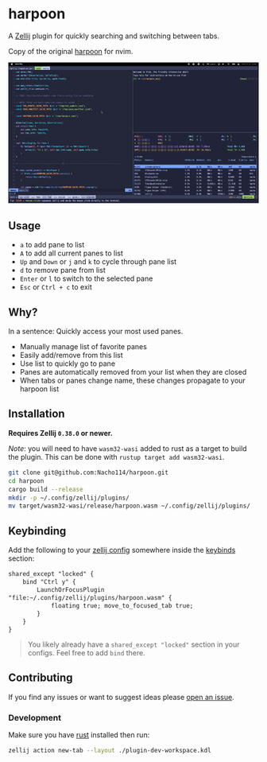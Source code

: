 # harpoon

A [Zellij](https://zellij.dev) plugin for quickly searching
and switching between tabs.

Copy of the original [harpoon](https://github.com/ThePrimeagen/harpoon) for nvim.

![usage](https://github.com/Nacho114/harpoon/raw/main/img/usage.gif)

## Usage

- `a` to add pane to list
- `A` to add all current panes to list
- `Up` and `Down` or `j` and `k` to cycle through pane list
- `d` to remove pane from list
- `Enter` or `l` to switch to the selected pane
- `Esc` or `Ctrl + c` to exit

## Why?

In a sentence: Quickly access your most used panes.

- Manually manage list of favorite panes
- Easily add/remove from this list
- Use list to quickly go to pane
- Panes are automatically removed from your list when they are closed
- When tabs or panes change name, these changes propagate to your harpoon list

## Installation

**Requires Zellij `0.38.0` or newer.**

*Note*: you will need to have `wasm32-wasi` added to rust as a target to build the plugin. This can be done with `rustup target add wasm32-wasi`.

```bash
git clone git@github.com:Nacho114/harpoon.git
cd harpoon
cargo build --release
mkdir -p ~/.config/zellij/plugins/
mv target/wasm32-wasi/release/harpoon.wasm ~/.config/zellij/plugins/
```

## Keybinding

Add the following to your [zellij config](https://zellij.dev/documentation/configuration.html)
somewhere inside the [keybinds](https://zellij.dev/documentation/keybindings.html) section:

```kdl
shared_except "locked" {
    bind "Ctrl y" {
        LaunchOrFocusPlugin "file:~/.config/zellij/plugins/harpoon.wasm" {
            floating true; move_to_focused_tab true;
        }
    }
}
```

> You likely already have a `shared_except "locked"` section in your configs. Feel free to add `bind` there.

## Contributing

If you find any issues or want to suggest ideas please [open an issue](https://github.com/Nacho114/harpoon/issues/new).

### Development

Make sure you have [rust](https://rustup.rs/) installed then run:

```sh
zellij action new-tab --layout ./plugin-dev-workspace.kdl
```
